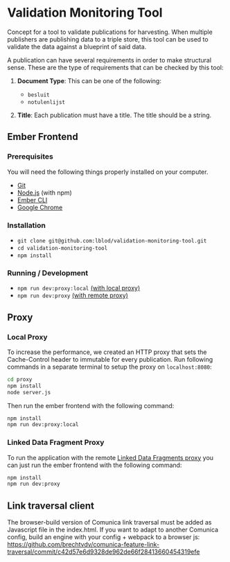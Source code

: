 # Validation Monitoring Tool
Concept for a tool to validate publications for harvesting.
When multiple publishers are publishing data to a triple store, this tool can be used to validate the data against a blueprint of said data.

A publication can have several requirements in order to make structural sense. These are the type of requirements that can be checked by this tool:

1. **Document Type**: This can be one of the following:
    - `besluit`
    - `notulenlijst`

2. **Title**: Each publication must have a title. The title should be a string.



## Ember Frontend

### Prerequisites

You will need the following things properly installed on your computer.

* [Git](https://git-scm.com/)
* [Node.js](https://nodejs.org/) (with npm)
* [Ember CLI](https://cli.emberjs.com/release/)
* [Google Chrome](https://google.com/chrome/)

### Installation

* `git clone git@github.com:lblod/validation-monitoring-tool.git`
* `cd validation-monitoring-tool`
* `npm install`

### Running / Development

* `npm run dev:proxy:local` [(with local proxy)](#local-proxy)
* `npm run dev:proxy` [(with remote proxy)](#linked-data-proxy)



## Proxy

<h3 id="local-proxy">Local Proxy</h3>


To increase the performance, we created an HTTP proxy that sets the Cache-Control header to immutable for every publication. Run following commands in a separate terminal to setup the proxy on ```localhost:8080```:

```bash
cd proxy
npm install
node server.js
```

Then run the ember frontend with the following command:

```bash
npm install
npm run dev:proxy:local
```

<h3 id="linked-data-proxy">Linked Data Fragment Proxy</h3>

To run the application with the remote [Linked Data Fragments proxy](https://linkeddatafragments.org/) you can just run the ember frontend with the following command:

```bash
npm install
npm run dev:proxy
```

## Link traversal client

The browser-build version of Comunica link traversal must be added as Javascript file in the index.html.
If you want to adapt to another Comunica config, build an engine with your config + webpack to a browser js:
https://github.com/brechtvdv/comunica-feature-link-traversal/commit/c42d57e6d9328de962de66f28413660454319efe
